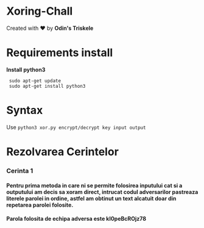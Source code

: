 # Xoring-Chall

Created with ❤️ by **Odin's Triskele**

# Requirements install 

**Install python3**
```
 sudo apt-get update
 sudo apt-get install python3
```
# Syntax


Use `python3 xor.py encrypt/decrypt key input output`


# Rezolvarea Cerintelor

### Cerinta 1

#### Pentru prima metoda in care ni se permite folosirea inputului cat si a outputului am decis sa xoram direct, intrucat codul adversarilor pastreaza literele parolei in ordine, astfel am obtinut un text alcatuit doar din repetarea parolei folosite.

####  Parola folosita de echipa adversa este kI0peBcROjz78



